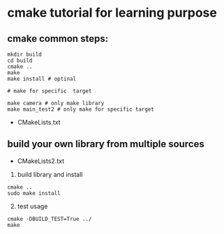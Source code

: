 # cmake tutorial for learning purpose

## cmake common steps: 
```
mkdir build 
cd build 
cmake .. 
make 
make install # optinal
```

```
# make for specific  target 

make camera # only make library 
make main_test2 # only make for specific target

```

- CMakeLists.txt  


## build your own library from multiple sources 
- CMakeLists2.txt

1. build library and install

```
cmake .. 
sudo make install 
``` 

2. test usage
```
cmake -DBUILD_TEST=True ../
make
``` 